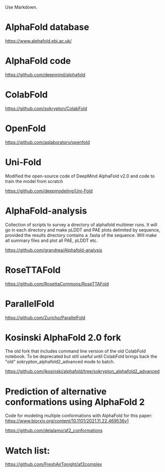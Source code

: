 Use Markdown.

AlphaFold database
==================

https://www.alphafold.ebi.ac.uk/

AlphaFold code
==============

https://github.com/deepmind/alphafold

ColabFold
=========

https://github.com/sokrypton/ColabFold

OpenFold
========

https://github.com/aqlaboratory/openfold

Uni-Fold
========

Modified the open-source code of DeepMind AlphaFold v2.0 and code to train the model from scratch

https://github.com/deepmodeling/Uni-Fold

AlphaFold-analysis
==================

Collection of scripts to survey a directory of alphafold multimer runs. It will go in each directory and make pLDDT and PAE plots delimited by sequence, provided the results directory contains a .fasta of the sequence. Will make all summary files and plot all PAE, pLDDT etc.

https://github.com/grandrea/Alphafold-analysis

RoseTTAFold
===========

https://github.com/RosettaCommons/RoseTTAFold

ParallelFold
============

https://github.com/Zuricho/ParallelFold

Kosinski AlphaFold 2.0 fork
============================

The old fork that includes command line version of the old ColabFold notebook.
To be deprecated but still useful until ColabFold brings back the "old" sokrypton_alphafold2_advanced mode to batch.

https://github.com/jkosinski/alphafold/tree/sokrypton_alphafold2_advanced

Prediction of alternative conformations using AlphaFold 2
=========================================================

Code for modeling multiple conformations with AlphaFold for this paper: https://www.biorxiv.org/content/10.1101/2021.11.22.469536v1

https://github.com/delalamo/af2_conformations

Watch list:
===========

https://github.com/FreshAirTonight/af2complex



